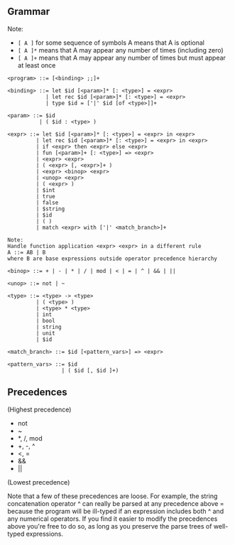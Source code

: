 ## Grammar
Note:
- `[ A ]` for some sequence of symbols A means that A is optional
- `[ A ]*` means that A may appear any number of times (including zero)
- `[ A ]+` means that A may appear any number of times but must appear at least once

```
<program> ::= [<binding> ;;]+

<binding> ::= let $id [<param>]* [: <type>] = <expr>
            | let rec $id [<param>]* [: <type>] = <expr>
            | type $id = ['|' $id [of <type>]]+

<param> ::= $id
          | ( $id : <type> )

<expr> ::= let $id [<param>]* [: <type>] = <expr> in <expr>
         | let rec $id [<param>]* [: <type>] = <expr> in <expr>
         | if <expr> then <expr> else <expr>
         | fun [<param>]+ [: <type>] => <expr>
         | <expr> <expr>
         | ( <expr> [, <expr>]+ )
         | <expr> <binop> <expr>
         | <unop> <expr>
         | ( <expr> )
         | $int
         | true
         | false
         | $string
         | $id
         | ( )
         | match <expr> with ['|' <match_branch>]+

Note: 
Handle function application <expr> <expr> in a different rule 
A ::= AB | B
where B are base expressions outside operator precedence hierarchy

<binop> ::= + | - | * | / | mod | < | = | ^ | && | ||

<unop> ::= not | ~

<type> ::= <type> -> <type>
         | ( <type> )
         | <type> * <type>
         | int
         | bool
         | string
         | unit
         | $id

<match_branch> ::= $id [<pattern_vars>] => <expr>

<pattern_vars> ::= $id
                 | ( $id [, $id ]+)
```



## Precedences

(Highest precedence)
- not
- ~
- *, /, mod
- +, -, ^
- <, =
- &&
- ||

(Lowest precedence)

Note that a few of these precedences are loose. For example, the string concatenation operator ^ can really be parsed at any precedence above = because the program will be ill-typed if an expression includes both ^ and any numerical operators. If you find it easier to modify the precedences above you're free to do so, as long as you preserve the parse trees of well-typed expressions.
